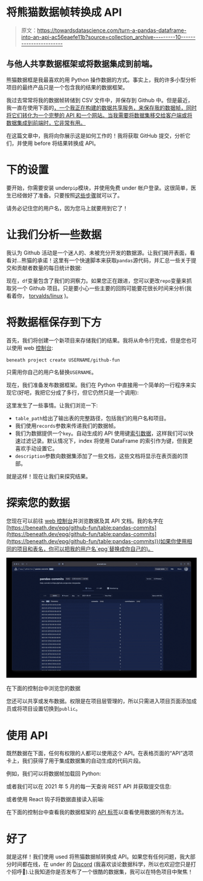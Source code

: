 # 将熊猫数据帧转换成 API

> 原文：<https://towardsdatascience.com/turn-a-pandas-dataframe-into-an-api-ac56eaefe11b?source=collection_archive---------10----------------------->

## 与他人共享数据框架或将数据集成到前端。

熊猫数据框是我最喜欢的用 Python 操作数据的方式。事实上，我的许多小型分析项目的最终产品只是一个包含我的结果的数据框架。

我过去常常将我的数据帧转储到 CSV 文件中，并保存到 Github 中。但是最近，我一直在使用下面的[，一个我正在构建的数据共享服务，来保存我的数据帧，同时将它们转化为一个完整的 API 和一个网站。当我需要将数据集移交给客户端或将数据集成到前端时，它非常有用。](https://about.beneath.dev)

在这篇文章中，我将向你展示这是如何工作的！我将获取 GitHub 提交，分析它们，并使用 before 将结果转换成 API。

# 下的**设置**

要开始，你需要安装 under`pip`模块，并使用免费 under 帐户登录。这很简单，医生已经做好了准备。只要按照[这些步骤](https://about.beneath.dev/docs/quick-starts/install-sdk/)就可以了。

请务必记住您的用户名，因为您马上就要用到它了！

# 让我们分析一些数据

我认为 Github 活动是一个迷人的、未被充分开发的数据源。让我们揭开表面，看看对…熊猫的承诺！这里有一个快速脚本来获取`pandas`源代码，并汇总一些关于提交和贡献者数量的每日统计数据:

现在，`df`变量包含了我们的洞察力。如果您正在跟进，您可以更改`repo`变量来抓取另一个 Github 项目。只是要小心一些主要的回购可能要花很长时间来分析(我看着你， [torvalds/linux](https://github.com/torvalds/linux) )。

# 将数据框保存到下方

首先，我们将创建一个新项目来存储我们的结果。我将从命令行完成，但是您也可以使用 web [控制台](https://beneath.dev/-/create/project):

```
beneath project create USERNAME/github-fun
```

只需用你自己的用户名替换`USERNAME`。

现在，我们准备发布数据框架。我们在 Python 中直接用一个简单的一行程序来实现它(好吧，我把它分成了多行，但它仍然只是一个调用):

这里发生了一些事情。让我们浏览一下:

*   `table_path`给出了输出表的完整路径，包括我们的用户名和项目。
*   我们使用`records`参数来传递我们的数据帧。
*   我们为数据提供一个`key`。自动生成的 API 使用键[索引数据](https://about.beneath.dev/docs/reading-writing-data/index-filters/)，这样我们可以快速过滤记录。默认情况下，index 将使用 DataFrame 的索引作为键，但我更喜欢手动设置它。
*   `description`参数向数据集添加了一些文档，这些文档将显示在表页面的顶部。

就是这样！现在让我们来探究结果。

# 探索您的数据

您现在可以前往 [web 控制台](https://beneath.dev/?noredirect=1)并浏览数据及其 API 文档。我的名字在[https://beneath.dev/epg/github-fun/table:pandas-commits](https://beneath.dev/epg/github-fun/table:pandas-commits](https://beneath.dev/epg/github-fun/table:pandas-commits))(如果你使用相同的项目和表名，你可以把我的用户名`epg`替换成你自己的)。

![](img/0af1a6c07468b9660a9ca2e8fc2e8c5b.png)

在下面的控制台中浏览您的数据

您还可以共享或发布数据。权限是在项目层管理的，所以只需进入项目页面添加成员或将项目设置切换到`public`。

# 使用 API

既然数据在下面，任何有权限的人都可以使用这个 API。在表格页面的“API”选项卡上，我们获得了用于集成数据集的自动生成的代码片段。

例如，我们可以将数据帧加载回 Python:

或者我们可以在 2021 年 5 月的每一天查询 REST API 并获取提交信息:

或者使用 React 钩子将数据直接读入前端:

在下面的控制台中查看我的数据框架的 [API 标签](https://beneath.dev/epg/github-fun/table:pandas-commits/-/api)以查看使用数据的所有方法。

# 好了

就是这样！我们使用 used 将熊猫数据帧转换成 API。如果您有任何问题，我大部分时间都在线，在 under 的 [Discord](https://discord.gg/f5yvx7YWau) (我喜欢谈论数据科学，所以也欢迎您只是打个招呼👋).让我知道你是否发布了一个很酷的数据集，我可以在特色项目中聚焦！